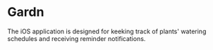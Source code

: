 # Gardn
The iOS application is designed for keeking track of plants' watering schedules and receiving reminder notifications.
